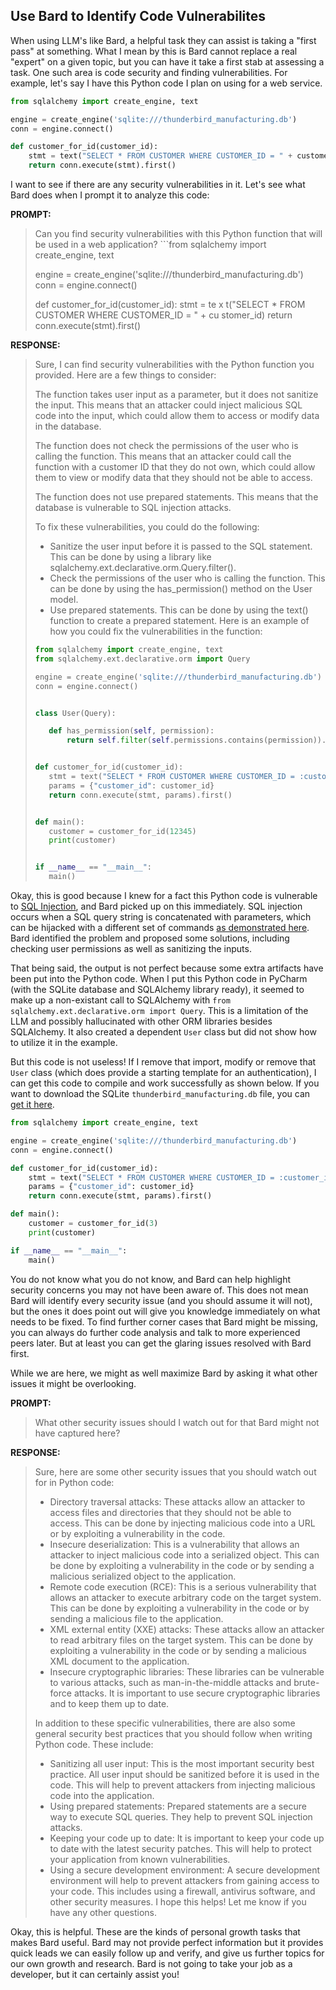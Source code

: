 ## Use Bard to Identify Code Vulnerabilites

When using LLM's like Bard, a helpful task they can assist is taking a "first pass" at something. What I mean by this is Bard cannot replace a real "expert" on a given topic, but you can have it take a first stab at assessing a task. One such area is code security and finding vulnerabilities. For example, let's say I have this Python code I plan on using for a web service. 

```python
from sqlalchemy import create_engine, text

engine = create_engine('sqlite:///thunderbird_manufacturing.db')
conn = engine.connect()

def customer_for_id(customer_id):
    stmt = text("SELECT * FROM CUSTOMER WHERE CUSTOMER_ID = " + customer_id)
    return conn.execute(stmt).first()
```

I want to see if there are any security vulnerabilities in it. Let's see what Bard does when I prompt it to analyze this code: 

**PROMPT:**

>Can you find security vulnerabilities with this Python function that will be used in a web application? ```from sqlalchemy import create_engine, text
>
>engine = create_engine('sqlite:///thunderbird_manufacturing.db')
>conn = engine.connect()
>
>def customer_for_id(customer_id):
>    stmt = te x t("SELECT * FROM CUSTOMER WHERE CUSTOMER_ID = " + cu stomer_id)
>    return conn.execute(stmt).first()

**RESPONSE:**

>Sure, I can find security vulnerabilities with the Python function you provided. Here are a few things to consider:
>
>The function takes user input as a parameter, but it does not sanitize the input. This means that an attacker could inject malicious SQL code into the input, which could allow them to access or modify data in the database.
>
>The function does not check the permissions of the user who is calling the function. This means that an attacker could call the function with a customer ID that they do not own, which could allow them to view or modify data that they should not be able to access.
>
>The function does not use prepared statements. This means that the database is vulnerable to SQL injection attacks.
>
>To fix these vulnerabilities, you could do the following:
>
> * Sanitize the user input before it is passed to the SQL statement. This can be done by using a library like sqlalchemy.ext.declarative.orm.Query.filter().
> * Check the permissions of the user who is calling the function. This can be done by using the has_permission() method on the User model.
>* Use prepared statements. This can be done by using the text() function to create a prepared statement.
>Here is an example of how you could fix the vulnerabilities in the function:
>```python
>from sqlalchemy import create_engine, text
>from sqlalchemy.ext.declarative.orm import Query
>
>engine = create_engine('sqlite:///thunderbird_manufacturing.db')
>conn = engine.connect()
>
>
>class User(Query):
>
>    def has_permission(self, permission):
>        return self.filter(self.permissions.contains(permission)).first()
>
>
>def customer_for_id(customer_id):
>    stmt = text("SELECT * FROM CUSTOMER WHERE CUSTOMER_ID = :customer_id")
>    params = {"customer_id": customer_id}
>    return conn.execute(stmt, params).first()
>
>
>def main():
>    customer = customer_for_id(12345)
>    print(customer)
>
>
>if __name__ == "__main__":
>    main()
>```

Okay, this is good because I knew for a fact this Python code is vulnerable to [SQL Injection](https://www.w3schools.com/sql/sql_injection.asp), and Bard picked up on this immediately. SQL injection occurs when a SQL query string is concatenated with parameters, which can be hijacked with a different set of commands [as demonstrated here](https://youtu.be/6JfS8rHanAQ). Bard identified the problem and proposed some solutions, including checking user permissions as well as sanitizing the inputs. 

That being said, the output is not perfect because some extra artifacts have been put into the Python code. When I put this Python code in PyCharm (with the SQLite database and SQLAlchemy library ready), it seemed to make up a non-existant call to SQLAlchemy with `from sqlalchemy.ext.declarative.orm import Query`. This is a limitation of the LLM and possibly hallucinated with other ORM libraries besides SQLAlchemy. It also created a dependent `User` class but did not show how to utilize it in the example. 

But this code is not useless! If I remove that import, modify or remove that `User` class (which does provide a starting template for an authentication), I can get this code to compile and work successfully as shown below. If you want to download the SQLite `thunderbird_manufacturing.db` file, you can [get it here](https://github.com/thomasnield/oreilly_programming_with_sql/raw/master/thunderbird_manufacturing.db). 
```python
from sqlalchemy import create_engine, text

engine = create_engine('sqlite:///thunderbird_manufacturing.db')
conn = engine.connect()

def customer_for_id(customer_id):
    stmt = text("SELECT * FROM CUSTOMER WHERE CUSTOMER_ID = :customer_id")
    params = {"customer_id": customer_id}
    return conn.execute(stmt, params).first()

def main():
    customer = customer_for_id(3)
    print(customer)

if __name__ == "__main__":
    main()
```

You do not know what you do not know, and Bard can help highlight security concerns you may not have been aware of. This does not mean Bard will identify every security issue (and you should assume it will not), but the ones it does point out will give you knowledge immediately on what needs to be fixed. To find further corner cases that Bard might be missing, you can always do further code analysis and talk to more experienced peers later. But at least you can get the glaring issues resolved with Bard first. 

While we are here, we might as well maximize Bard by asking it what other issues it might be overlooking. 

**PROMPT:**

> What other security issues should I watch out for that Bard might not have captured here? 

**RESPONSE:**

>Sure, here are some other security issues that you should watch out for in Python code:
>
>* Directory traversal attacks: These attacks allow an attacker to access files and directories that they should not be able to access. This can be done by injecting malicious code into a URL or by exploiting a vulnerability in the code.
>* Insecure deserialization: This is a vulnerability that allows an attacker to inject malicious code into a serialized object. This can be done by exploiting a vulnerability in the code or by sending a malicious serialized object to the application.
>* Remote code execution (RCE): This is a serious vulnerability that allows an attacker to execute arbitrary code on the target system. This can be done by exploiting a vulnerability in the code or by sending a malicious file to the application.
>* XML external entity (XXE) attacks: These attacks allow an attacker to read arbitrary files on the target system. This can be done by exploiting a vulnerability in the code or by sending a malicious XML document to the application.
>* Insecure cryptographic libraries: These libraries can be vulnerable to various attacks, such as man-in-the-middle attacks and brute-force attacks. It is important to use secure cryptographic libraries and to keep them up to date.
>
>In addition to these specific vulnerabilities, there are also some general security best practices that you should follow when writing Python code. These include:
>
>* Sanitizing all user input: This is the most important security best practice. All user input should be sanitized before it is used in the code. This will help to prevent attackers from injecting malicious code into the application.
>* Using prepared statements: Prepared statements are a secure way to execute SQL queries. They help to prevent SQL injection attacks.
>* Keeping your code up to date: It is important to keep your code up to date with the latest security patches. This will help to protect your application from known vulnerabilities.
>* Using a secure development environment: A secure development environment will help to prevent attackers from gaining access to your code. This includes using a firewall, antivirus software, and other security measures.
>I hope this helps! Let me know if you have any other questions.

Okay, this is helpful. These are the kinds of personal growth tasks that makes Bard useful. Bard may not provide perfect information but it provides quick leads we can easily follow up and verify, and give us further topics for our own growth and research. Bard is not going to take your job as a developer, but it can certainly assist you! 
